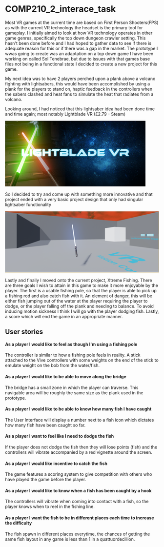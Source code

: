 # COMP210_2_interace_task

Most VR games at the current time are based on First Person Shooters(FPS) as with the current VR technology the headset is the primary
tool for gameplay. I initially aimed to look at how VR technology operates in other game genres, specifically the top down dungeon crawler setting.
This hasn't been done before and I had hoped to gather data to see if there is adequate reason for this or if there was a gap in the market. The prototype I wwas going to create was an adaptation on a top down game I have been working on called Sol Tenebrae, but due to issues with that games base files not being in a functional state I decided to create a new project for this game.

My next idea was to have 2 players perched upon a plank above a volcano fighting with lightsabers, this would have been accomplished by using a plank for the players to stand on, haptic feedback in the controllers when the sabers clashed  and heat fans to simulate the heat that radiates from a volcano. 


Looking around, I had noticed that this lightsaber idea had been done time and time again; most notably Lightblade VR 
(£2.79 - Steam) 

![](https://github.com/JamesPropPitt/COMP210_2_interace_task/blob/master/header.jpg)

So I decided to try and come up with something more innovative and that project ended with a very basic project design that only had singular lightsaber functionality 

![](https://github.com/JamesPropPitt/COMP210_2_interace_task/blob/master/Untitled.png)


Lastly and finally I moved onto the current project, Xtreme Fishing.
There are three goals I wish to attain in this game to make it more enjoyable by the player. The first is a usable fishing pole, so that 
the player is able to pick up a fishing rod and also catch fish with it.
An element of danger, this will be either fish jumping out of the water at the player requiring the player to dodge, or the player falling off the plank and needing to balance. To avoid inducing motion sickness I think I will go with the player dodging fish.
Lastly, a score which will end the game in an appropriate manner.

## User stories
#### As a player I would like to feel as though I'm using a fishing pole
The controller is similar to how a fishing pole feels in reality. A stick attached to the Vive controllers with some weights on the end of the stick to emulate weight on the bob from the water/fish.

#### As a player I would like to be able to move along the bridge
The bridge has a small zone in which the player can traverse. This navigable area will be roughly the same size as the plank used in the
prototype.

#### As a player I would like to be able to know how many fish I have caught
The User Interface will display a number next to a fish icon which dictates how many fish have been caught so far.

#### As a player I want to feel like I need to dodge the fish
If the player does not dodge the fish then they will lose points (fish) and the controllers will vibrate accompanied by a red vignette around the screen.

#### As a player I would like incentive to catch the fish
The game features a scoring system to give competition with others who have played the game before the player.

#### As a player I would like to know when a fish has been caught by a hook
The controllers will vibrate when coming into contact with a fish, so the player knows when to reel in the fishing line.

#### As a player I want the fish to be in different places each time to increase the difficulty
The fish spawn in different places everytime, the chances of getting the same fish layout in any game is less than 1 in a quattuordecillion.
